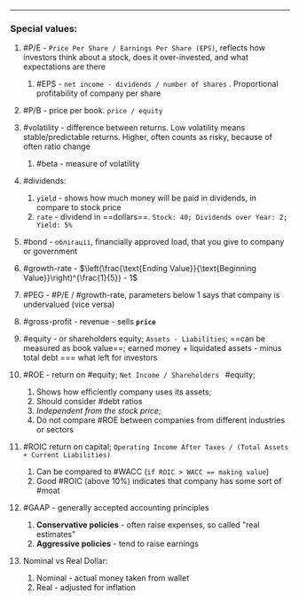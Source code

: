 ***
### Special values:
1. #P/E - `Price Per Share / Earnings Per Share (EPS)`, reflects how investors think about a stock, does it over-invested, and what expectations are there 
	1. #EPS - `net income - dividends / number of shares` . Proportional profitability of company per share 
2. #P/B - price per book. `price / equity`

3. #volatility - difference between returns. Low volatility means stable/predictable returns. Higher, often counts as risky, because of often ratio change 
	1. #beta - measure of volatility 

4. #dividends:
	1. `yield` - shows how much money will be paid in dividends, in compare to stock price 
	2. `rate` - dividend in ==dollars==. `Stock: 40; Dividends over Year: 2; Yield: 5%`

5. #bond - `облігації`, financially approved load, that you give to company or government  

6. #growth-rate -  $\left(\frac{\text{Ending Value}}{\text{Beginning Value}}\right)^{\frac{1}{5}} - 1$  

7. #PEG - #P/E / #growth-rate, parameters below 1 says that company is undervalued (vice versa)

8. #gross-profit - revenue - sells **`price`** 

9. #equity - or shareholders equity; `Assets - Liabilities`; ==can be measured as book value==; earned money + liquidated assets - minus total debt === what left for investors 

10. #ROE - return on #equity; `Net Income / Shareholders ` #equity; 
	1. Shows how efficiently company uses its assets;
	2. Should consider #debt ratios 
	3. *Independent from the stock price*;  
	4. Do not compare #ROE between companies from different industries or sectors

11. #ROIC return on capital; `Operating Income After Taxes / (Total Assets + Current Liabilities)`
	1. Can be compared to #WACC (`if ROIC > WACC == making value`)
	2. Good #ROIC (above 10%) indicates that company has some sort of #moat 

12. #GAAP - generally accepted accounting principles 
	1. **Conservative policies** - often raise expenses, so called "real estimates"
	2. **Aggressive policies** - tend to raise earnings
13. Nominal vs Real Dollar:
	1. Nominal - actual money taken from wallet
	2. Real - adjusted for inflation 